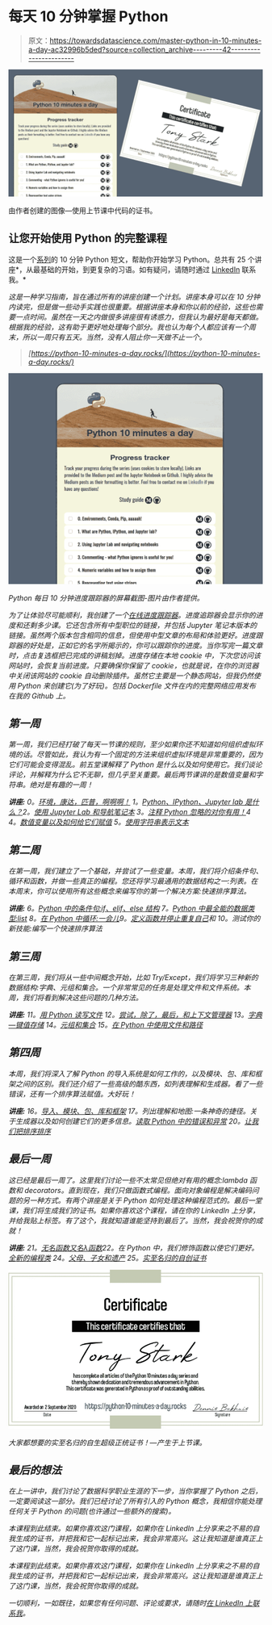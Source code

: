 # 每天 10 分钟掌握 Python

> 原文：<https://towardsdatascience.com/master-python-in-10-minutes-a-day-ac32996b5ded?source=collection_archive---------42----------------------->

![](img/620318b30466b3ab6b199c555935848e.png)

由作者创建的图像—使用上节课中代码的证书。

## 让您开始使用 Python 的完整课程

这是一个[系列](https://python-10-minutes-a-day.rocks)的 10 分钟 Python 短文，帮助你开始学习 Python。总共有 25 个讲座*，从最基础的开始，到更复杂的习语。如有疑问，请随时通过 [LinkedIn](https://www.linkedin.com/in/dennisbakhuis/) 联系我。*

*这是一种学习指南，旨在通过所有的讲座创建一个计划。讲座本身可以在 10 分钟内读完，但是做一些动手实践也很重要。根据讲座本身和你以前的经验，这些也需要一点时间。虽然在一天之内做很多讲座很有诱惑力，但我认为最好是每天都做。根据我的经验，这有助于更好地处理每个部分。我也认为每个人都应该有一个周末，所以一周只有五天。当然，没有人阻止你一天做不止一个。*

> *[https://python-10-minutes-a-day.rocks/](https://python-10-minutes-a-day.rocks/)*

*![](img/81a6f2a53390d263fa75f348e8a7d901.png)*

*Python 每日 10 分钟进度跟踪器的屏幕截图-图片由作者提供。*

*为了让体验尽可能顺利，我创建了一个[在线进度跟踪器](http://python-10-minutes-a-day.rocks)。进度追踪器会显示你的进度和还剩多少课。它还包含所有中型职位的链接，并包括 Jupyter 笔记本版本的链接。虽然两个版本包含相同的信息，但使用中型文章的布局和体验更好。进度跟踪器的好处是，正如它的名字所揭示的，你可以跟踪你的进度。当你写完一篇文章时，点击复选框把已完成的讲稿划掉。进度存储在本地 cookie 中，下次您访问该网站时，会恢复当前进度。只要确保你保留了 cookie，也就是说，在你的浏览器中关闭该网站的 cookie 自动删除插件。虽然它主要是一个静态网站，但我仍然使用 Python 来创建它(为了好玩)。包括 Dockerfile 文件在内的完整网络应用发布在我的 Github 上。*

## *第一周*

*第一周，我们已经打破了每天一节课的规则，至少如果你还不知道如何组织虚拟环境的话。尽管如此，我认为有一个固定的方法来组织虚拟环境是非常重要的，因为它们可能会变得混乱。前五堂课解释了 Python 是什么以及如何使用它。我们谈论评论，并解释为什么它不无聊，但几乎至关重要。最后两节课讲的是数值变量和字符串。绝对是有趣的一周！*

***讲座:** 0。[环境，康达，匹普，啊啊啊！](/environments-conda-pip-aaaaah-d2503877884c)
1。[Python、IPython、Jupyter lab 是什么？](/learning-python-10-minutes-a-day-1-7fda6662276)2。[使用 Jupyter Lab 和导航笔记本](/learning-python-10-minutes-a-day-2-86a56e6f0568)
3。[注释 Python 忽略的对你有用！](/learning-python-10-minutes-a-day-3-af2967c34a36)4
4。[数值变量以及如何给它们赋值](/learning-python-10-minutes-a-day-4-df06c3c2e6e8)
5。[使用字符串表示文本](/learning-python-10-minutes-a-day-5-9e012c6920e0)*

## *第二周*

*在第一周，我们建立了一个基础，并尝试了一些变量。本周，我们将介绍条件句、循环和函数，并做一些真正的编程。您还将学习最通用的数据结构之一:列表。在本周末，你可以使用所有这些概念来编写你的第一个解决方案:快速排序算法。*

***讲座:**
6。[Python 中的条件句:if、elif、else 结构](/learning-python-10-minutes-a-day-6-4a61ddc8747d)
7。[Python 中最全能的数据类型:list](/learning-python-10-minutes-a-day-7-5390dd024178)
8。[在 Python 中循环:一会儿](/learning-python-10-minutes-a-day-8-5e835880f284)9。[定义函数并停止重复自己](/learning-python-10-minutes-a-day-9-60ecdf101cb5)和
10。测试你的新技能:编写一个快速排序算法*

## *第三周*

*在第三周，我们将从一些中间概念开始，比如 Try/Except，我们将学习三种新的数据结构:字典、元组和集合。一个非常常见的任务是处理文件和文件系统。本周，我们将看到解决这些问题的几种方法。*

***讲座:**
11。[用 Python 读写文件](/learning-python-10-minutes-a-day-11-d44d7df65dac)
12。[尝试，除了，最后，和上下文管理器](/learning-python-10-minutes-a-day-12-44806ea44852)
13。[字典—键值存储](/learning-python-10-minutes-a-day-13-4d8172df24b2)
14。[元组和集合](/learning-python-10-minutes-a-day-14-da2cc6a05c59)
15。[在 Python 中使用文件和路径](/learning-python-10-minutes-a-day-15-50523202db27)*

## *第四周*

*本周，我们将深入了解 Python 的导入系统是如何工作的，以及模块、包、库和框架之间的区别。我们还介绍了一些高级的酷东西，如列表理解和生成器。看了一些错误，还有一个排序算法赋值。大好玩！*

***讲座:**
16。[导入、模块、包、库和框架](/learning-python-10-minutes-a-day-16-c8b83919a13e)
17。列出理解和地图:一条神奇的捷径。关于生成器以及如何创建它们的更多信息。[读取 Python 中的错误和异常](/learning-python-10-minutes-a-day-19-4d688c4101ce)
20。[让我们把排序排序](/learning-python-10-minutes-a-day-20-13af35b86452)*

## *最后一周*

*这已经是最后一周了。这里我们讨论一些不太常见但绝对有用的概念:lambda 函数和 decorators。直到现在，我们只做函数式编程。面向对象编程是解决编码问题的另一种方式。有两个讲座是关于 Python 如何处理这种编程范式的。最后一堂课，我们将生成我们的证书。如果你喜欢这个课程，请在你的 LinkedIn 上分享，并给我贴上标签。有了这个，我就知道谁能坚持到最后了。当然，我会祝贺你的成就！*

***讲座:**
21。[无名函数又名λ函数](/learning-python-10-minutes-a-day-21-f1d8eec408d)22。在 Python 中，我们修饰函数以使它们更好。[全新的编程类](/learning-python-10-minutes-a-day-23-8fd7e119da8d)
24。[父母、子女和遗产](/learning-python-10-minutes-a-day-24-71adee92cb2d)
25。[实至名归的自创证书](/learning-python-10-minutes-a-day-25-a14ac87d16d2)*

*![](img/709a996328c07c501395afedfdfd9e75.png)*

*大家都想要的实至名归的自生超级正统证书！—产生于上节课。*

## *最后的想法*

*在上一讲中，我们讨论了数据科学职业生涯的下一步，当你掌握了 Python 之后，一定要阅读这一部分。我们已经讨论了所有引入的 Python 概念，我相信你能处理任何关于 Python 的问题(也许通过一些额外的搜索)。*

*本课程到此结束。如果你喜欢这门课程，如果你在 LinkedIn 上分享来之不易的自我生成的证书，并把我和它一起标记出来，我会非常高兴。这让我知道是谁真正上了这门课，当然，我会祝贺你取得的成就。*

*本课程到此结束。如果你喜欢这门课程，如果你在 LinkedIn 上分享来之不易的自我生成的证书，并把我和它一起标记出来，我会非常高兴。这让我知道是谁真正上了这门课，当然，我会祝贺你取得的成就。*

*一切顺利，一如既往，如果您有任何问题、评论或要求，请随时[在 LinkedIn 上联系我](https://www.linkedin.com/in/dennisbakhuis/)。*